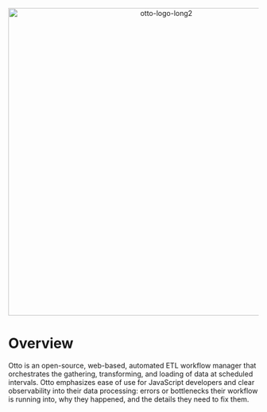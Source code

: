 
<p align="center">
  <img width="620" alt="otto-logo-long2" src="https://github.com/otto-etl/.github/assets/1952835/42c87d47-124d-4f5c-b91c-41b3b21f041b">
</p>


# Overview

Otto is an open-source, web-based, automated ETL workflow manager that orchestrates the gathering, transforming, and loading of data at scheduled intervals. Otto emphasizes ease of use for JavaScript developers and clear observability into their data processing: errors or bottlenecks their workflow is running into, why they happened, and the details they need to fix them.



<!--

**Here are some ideas to get you started:**

🙋‍♀️ A short introduction - what is your organization all about?
🌈 Contribution guidelines - how can the community get involved?
👩‍💻 Useful resources - where can the community find your docs? Is there anything else the community should know?
🍿 Fun facts - what does your team eat for breakfast?
🧙 Remember, you can do mighty things with the power of [Markdown](https://docs.github.com/github/writing-on-github/getting-started-with-writing-and-formatting-on-github/basic-writing-and-formatting-syntax)
-->
